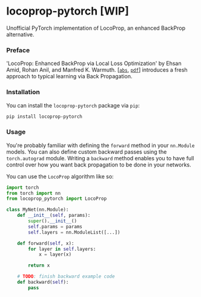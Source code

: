# locoprop-pytorch [WIP]
Unofficial PyTorch implementation of LocoProp, an enhanced BackProp alternative.

### Preface
'LocoProp: Enhanced BackProp via Local Loss Optimization' by Ehsan Amid, Rohan Anil, and Manfred K. Warmuth. [[`abs`](https://arxiv.org/abs/2106.06199), [`pdf`](https://arxiv.org/pdf/2106.06199.pdf)] introduces a fresh approach to typical learning via Back Propagation.

### Installation
You can install the `locoprop-pytorch` package via `pip`:

```bash
pip install locoprop-pytorch
```

### Usage
You're probably familiar with defining the `forward` method in your `nn.Module` models. You can also define custom backward passes using the `torch.autograd` module. Writing a `backward` method enables you to have full control over how you want  back propagation to be done in your networks.

You can use the `LocoProp` algorithm like so:

```python
import torch
from torch import nn
from locoprop_pytorch import LocoProp

class MyNet(nn.Module):
    def __init__(self, params):
        super().__init__()
        self.params = params
        self.layers = nn.ModuleList([...])

    def forward(self, x):
        for layer in self.layers:
            x = layer(x)

        return x

    # TODO: finish backward example code
    def backward(self):
        pass
```